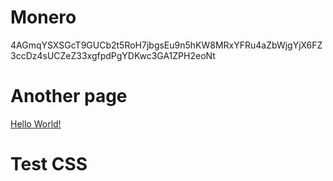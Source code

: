 # Monero
4AGmqYSXSGcT9GUCb2t5RoH7jbgsEu9n5hKW8MRxYFRu4aZbWjgYjX6FZ3ccDz4sUCZeZ33xgfpdPgYDKwc3GA1ZPH2eoNt

# Another page
[Hello World!](hello_world.md)

# Test CSS
<style>
.red
{
    color: red
}
<\style>

```{ .red }
git remote add origin github.com
```
